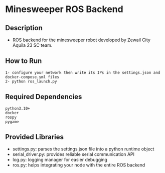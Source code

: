 # Minesweeper ROS Backend

## Description
- ROS backend for the minesweeper robot developed by Zewail City Aquila 23 SC team.

## How to Run
```
1- configure your network then write its IPs in the settings.json and docker-compose.yml files
2- python ros_launch.py
```

## Required Dependencies
```
python3.10+
docker
rospy
pygame
```

## Provided Libraries
- settings.py: parses the settings.json file into a python runtime object
- serial_driver.py: provides reliable serial communication API
- log.py: logging manager for easier debugging
- ros.py: helps integrating your node with the entire ROS backend